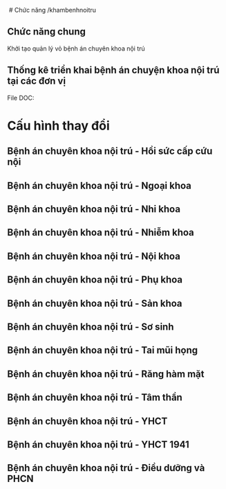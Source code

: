 ﻿﻿ # Chức năng /khambenhnoitru

## Chức năng chung

Khởi tạo quản lý vỏ bệnh án chuyên khoa nội trú
## Thống kê triển khai bệnh án chuyện khoa nội trú tại các đơn vị

File DOC: 

# Cấu hình thay đổi

## Bệnh án chuyên khoa nội trú - Hồi sức cấp cứu nội

## Bệnh án chuyên khoa nội trú - Ngoại khoa

## Bệnh án chuyên khoa nội trú - Nhi khoa

## Bệnh án chuyên khoa nội trú - Nhiễm khoa

## Bệnh án chuyên khoa nội trú - Nội khoa

## Bệnh án chuyên khoa nội trú - Phụ khoa

## Bệnh án chuyên khoa nội trú - Sản khoa

## Bệnh án chuyên khoa nội trú - Sơ sinh

## Bệnh án chuyên khoa nội trú - Tai mũi họng

## Bệnh án chuyên khoa nội trú - Răng hàm mặt

## Bệnh án chuyên khoa nội trú - Tâm thần

## Bệnh án chuyên khoa nội trú - YHCT

## Bệnh án chuyên khoa nội trú - YHCT 1941

## Bệnh án chuyên khoa nội trú - Điều dưỡng và PHCN